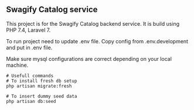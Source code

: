## Swagify Catalog service

This project is for the Swagify Catalog backend service. It is build using PHP 7.4, Laravel 7.

To run project need to update .env file. 
Copy config from .env.development and put in .env file. 

Make sure mysql configurations are correct depending on your local machine.

```
# Usefull commands
# To install fresh db setup
php artisan migrate:fresh

# To insert dummy seed data
php artisan db:seed
```